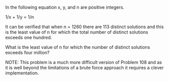 In the following equation x, y, and n are positive integers.

1/x + 1/y = 1/n

It can be verified that when n = 1260 there are 113 distinct solutions and this is the least value of n for which the total number of distinct solutions exceeds one hundred.

What is the least value of n for which the number of distinct solutions exceeds four million?

NOTE: This problem is a much more difficult version of Problem 108 and as it is well beyond the limitations of a brute force approach it requires a clever implementation.